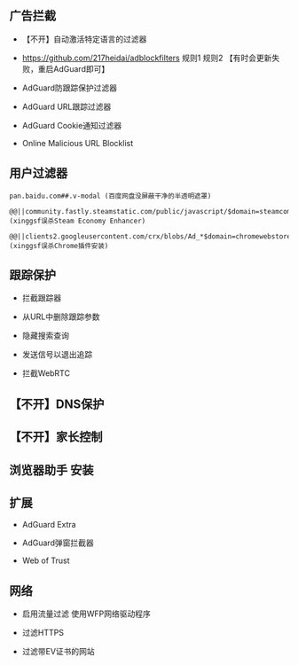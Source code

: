 
## 广告拦截

- 【不开】自动激活特定语言的过滤器

- https://github.com/217heidai/adblockfilters 规则1 规则2 【有时会更新失败，重启AdGuard即可】

- AdGuard防跟踪保护过滤器

- AdGuard URL跟踪过滤器

- AdGuard Cookie通知过滤器

- Online Malicious URL Blocklist

## 用户过滤器

```
pan.baidu.com##.v-modal (百度网盘没屏蔽干净的半透明遮罩)

@@||community.fastly.steamstatic.com/public/javascript/$domain=steamcommunity.com,important (xinggsf误杀Steam Economy Enhancer)

@@||clients2.googleusercontent.com/crx/blobs/Ad_*$domain=chromewebstore.google.com,important (xinggsf误杀Chrome插件安装)
```

## 跟踪保护

- 拦截跟踪器

- 从URL中删除跟踪参数

- 隐藏搜索查询

- 发送信号以退出追踪

- 拦截WebRTC

## 【不开】DNS保护

## 【不开】家长控制

## 浏览器助手 安装

## 扩展

- AdGuard Extra

- AdGuard弹窗拦截器

- Web of Trust

## 网络

- 启用流量过滤 使用WFP网络驱动程序

- 过滤HTTPS

- 过滤带EV证书的网站
